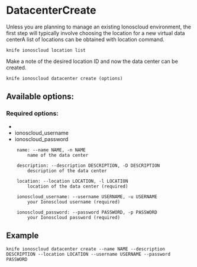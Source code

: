 # DatacenterCreate

Unless you are planning to manage an existing Ionoscloud environment, the first step will typically involve choosing the location for a new virtual data centerA list of locations can be obtained with location command.

	knife ionoscloud location list

Make a note of the desired location ID and now the data center can be created.


```text
knife ionoscloud datacenter create (options)
```

## Available options:

### Required options:

* 
* ionoscloud\_username
* ionoscloud\_password

```text
    name: --name NAME, -n NAME
        name of the data center

    description: --description DESCRIPTION, -D DESCRIPTION
        description of the data center

    location: --location LOCATION, -l LOCATION
        location of the data center (required)

    ionoscloud_username: --username USERNAME, -u USERNAME
        your Ionoscloud username (required)

    ionoscloud_password: --password PASSWORD, -p PASSWORD
        your Ionoscloud password (required)

```
## Example

```text
knife ionoscloud datacenter create --name NAME --description DESCRIPTION --location LOCATION --username USERNAME --password PASSWORD
```
